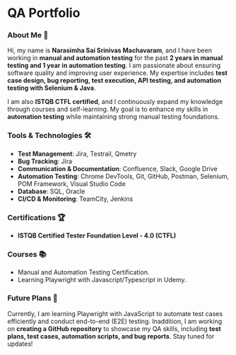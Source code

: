 # QA Portfolio  

### About Me 👋  
Hi, my name is **Narasimha Sai Srinivas Machavaram**, and I have been working in **manual and automation testing** for the past **2 years in manual testing and 1 year in automation testing**. I am passionate about ensuring software quality and improving user experience. My expertise includes **test case design, bug reporting, test execution, API testing, and automation testing with Selenium & Java**.  

I am also **ISTQB CTFL certified**, and I continuously expand my knowledge through courses and self-learning. My goal is to enhance my skills in **automation testing** while maintaining strong manual testing foundations.  

### Tools & Technologies 🛠  
- **Test Management**: Jira, Testrail, Qmetry  
- **Bug Tracking**: Jira
- **Communication & Documentation**: Confluence, Slack, Google Drive  
- **Automation Testing**: Chrome DevTools, Git, GitHub, Postman, Selenium, POM Framework, Visual Studio Code  
- **Database**: SQL, Oracle  
- **CI/CD & Monitoring**: TeamCity, Jenkins  

### Certifications 🏆  
- **ISTQB Certified Tester Foundation Level - 4.0 (CTFL)**  

### Courses 📚  
- Manual and Automation Testing Certification.
- Learning Playwright with Javascript/Typescript in Udemy.

### Future Plans 🚀  
Currently,
I am learning Playwright with JavaScript to automate test cases efficiently and conduct end-to-end (E2E) testing. Inaddition, I am working on **creating a GitHub repository** to showcase my QA skills, including **test plans, test cases, automation scripts, and bug reports**. Stay tuned for updates!  
